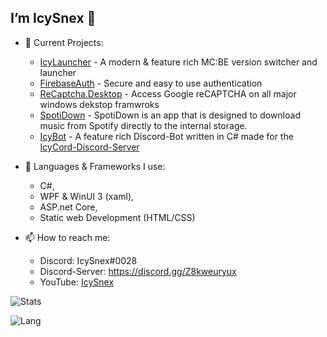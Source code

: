 ## I’m IcySnex 👋

- 👀 Current Projects:
  - [IcyLauncher](https://github.com/IcyLauncher) - A modern & feature rich MC:BE version switcher and launcher
  - [FirebaseAuth](https://github.com/IcySnex/FirebaseAuth) - Secure and easy to use authentication
  - [ReCaptcha.Desktop](https://github.com/IcySnex/ReCaptcha.Desktop) - Access Google reCAPTCHA on all major windows dekstop framwroks
  - [SpotiDown](https://github.com/IcySnex/SpotiDown) - SpotiDown is an app that is designed to download music from Spotify directly to the internal storage.
  - [IcyBot](https://github.com/IcySnex/IcyBot) - A feature rich Discord-Bot written in C# made for the [IcyCord-Discord-Server](https://discord.gg/Z3PJatGsr5)
  
  
- 🌱 Languages & Frameworks I use:
  - C#,
  - WPF & WinUI 3 (xaml),
  - ASP.net Core,
  - Static web Development (HTML/CSS)
  
  
- 📫 How to reach me:
  - Discord: IcySnex#0028
  - Discord-Server: https://discord.gg/Z8kweuryux
  - YouTube: [IcySnex](https://www.youtube.com/channel/UCiaH5KyxTwmd57tbDLX5gmw)

![Stats](https://github-readme-stats.vercel.app/api?username=IcySnex&count_private=true&show_icons=true&theme=dark)

![Lang](https://github-readme-stats.vercel.app/api/top-langs/?username=IcySnex&theme=dark)

<!---
IcySnex/IcySnex is a ✨ special ✨ repository because its `README.md` (this file) appears on your GitHub profile.
You can click the Preview link to take a look at your changes.
--->
